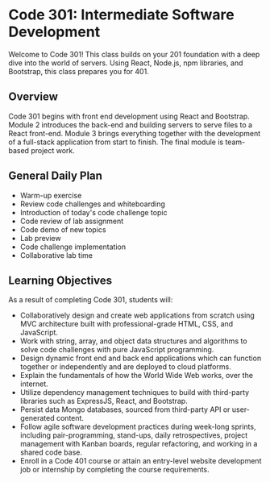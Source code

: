 # Code 301: Intermediate Software Development

Welcome to Code 301! This class builds on your 201 foundation with a deep dive into the world of servers. Using React, Node.js, npm libraries, and Bootstrap, this class prepares you for 401.

## Overview

Code 301 begins with front end development using React and Bootstrap. Module 2 introduces the back-end and building servers to serve files to a React front-end. Module 3 brings everything together with the development of a full-stack application from start to finish. The final module is team-based project work.

## General Daily Plan

- Warm-up exercise
- Review code challenges and whiteboarding
- Introduction of today's code challenge topic
- Code review of lab assignment
- Code demo of new topics
- Lab preview
- Code challenge implementation
- Collaborative lab time

## Learning Objectives

As a result of completing Code 301, students will:

- Collaboratively design and create web applications from scratch using MVC architecture built with professional-grade HTML, CSS, and JavaScript.
- Work with string, array, and object data structures and algorithms to solve code challenges with pure JavaScript programming.
- Design dynamic front end and back end applications which can function together or independently and are deployed to cloud platforms.
- Explain the fundamentals of how the World Wide Web works, over the internet.
- Utilize dependency management techniques to build with third-party libraries such as ExpressJS, React, and Bootstrap.
- Persist data Mongo databases, sourced from third-party API or user-generated content.
- Follow agile software development practices during week-long sprints, including pair-programming, stand-ups, daily retrospectives, project management with Kanban boards, regular refactoring, and working in a shared code base.
- Enroll in a Code 401 course or attain an entry-level website development job or internship by completing the course requirements.